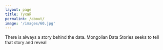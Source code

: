 ```yaml
---
layout: page
title: Тухай
permalink: /about/
image: '/images/60.jpg'
---
```


There is always a story behind the data. Mongolian Data Stories seeks to tell that story and reveal 